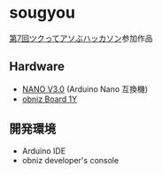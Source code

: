 # sougyou
[第7回ツクってアソぶハッカソン](https://tsukuaso.connpass.com/event/325661/)参加作品

## Hardware
- [NANO V3.0](https://amzn.asia/d/cvKhYim) (Arduino Nano 互換機)
- [obniz Board 1Y](https://docs.obniz.com/ja/reference/board-1y/)

## 開発環境
- Arduino IDE
- obniz developer's console